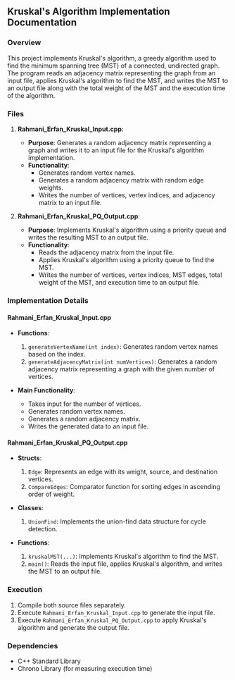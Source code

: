 ## Kruskal's Algorithm Implementation Documentation

### Overview

This project implements Kruskal's algorithm, a greedy algorithm used to find the minimum spanning tree (MST) of a connected, undirected graph. The program reads an adjacency matrix representing the graph from an input file, applies Kruskal's algorithm to find the MST, and writes the MST to an output file along with the total weight of the MST and the execution time of the algorithm.

### Files

1. **Rahmani_Erfan_Kruskal_Input.cpp**:
   - **Purpose**: Generates a random adjacency matrix representing a graph and writes it to an input file for the Kruskal's algorithm implementation.
   - **Functionality**:
     - Generates random vertex names.
     - Generates a random adjacency matrix with random edge weights.
     - Writes the number of vertices, vertex indices, and adjacency matrix to an input file.

2. **Rahmani_Erfan_Kruskal_PQ_Output.cpp**:
   - **Purpose**: Implements Kruskal's algorithm using a priority queue and writes the resulting MST to an output file.
   - **Functionality**:
     - Reads the adjacency matrix from the input file.
     - Applies Kruskal's algorithm using a priority queue to find the MST.
     - Writes the number of vertices, vertex indices, MST edges, total weight of the MST, and execution time to an output file.

### Implementation Details

#### Rahmani_Erfan_Kruskal_Input.cpp

- **Functions**:
  1. `generateVertexName(int index)`: Generates random vertex names based on the index.
  2. `generateAdjacencyMatrix(int numVertices)`: Generates a random adjacency matrix representing a graph with the given number of vertices.

- **Main Functionality**:
  - Takes input for the number of vertices.
  - Generates random vertex names.
  - Generates a random adjacency matrix.
  - Writes the generated data to an input file.

#### Rahmani_Erfan_Kruskal_PQ_Output.cpp

- **Structs**:
  1. `Edge`: Represents an edge with its weight, source, and destination vertices.
  2. `CompareEdges`: Comparator function for sorting edges in ascending order of weight.

- **Classes**:
  1. `UnionFind`: Implements the union-find data structure for cycle detection.

- **Functions**:
  1. `kruskalMST(...)`: Implements Kruskal's algorithm to find the MST.
  2. `main()`: Reads the input file, applies Kruskal's algorithm, and writes the MST to an output file.

### Execution

1. Compile both source files separately.
2. Execute `Rahmani_Erfan_Kruskal_Input.cpp` to generate the input file.
3. Execute `Rahmani_Erfan_Kruskal_PQ_Output.cpp` to apply Kruskal's algorithm and generate the output file.

### Dependencies

- C++ Standard Library
- Chrono Library (for measuring execution time)
